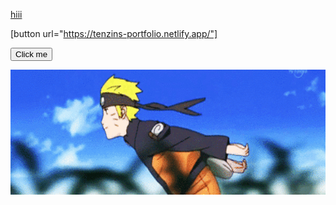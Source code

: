 <!-- ### Hi there 👋

### “love the life you live. live the life you love.” :blush:  -->
[hiii](https://tenzins-portfolio.netlify.app/)

[button url="https://tenzins-portfolio.netlify.app/"]


<button name="button" type="button" onclick="https://tenzins-portfolio.netlify.app/">Click me</button>

<img src="./naruto.gif" alt="naruto" width="900px" height="200px" >

<!--
**gyurmey/gyurmey** is a ✨ _special_ ✨ repository because its `README.md` (this file) appears on your GitHub profile.

Here are some ideas to get you started:

- 🔭 I’m currently working on ...
- 🌱 I’m currently learning ...
- 👯 I’m looking to collaborate on ...
- 🤔 I’m looking for help with ...
- 💬 Ask me about ...
- 📫 How to reach me: ...
- 😄 Pronouns: ...
- ⚡ Fun fact: ...
-->
